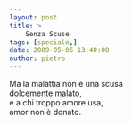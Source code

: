 ```yaml
---
layout: post
title: >
    Senza Scuse
tags: [speciale,]
date: 2009-05-06 13:40:00
author: pietro
---
```

Ma la malattia non è una scusa<br/>dolcemente malato,<br/>e a chi troppo amore usa,<br/>amor non è donato.
